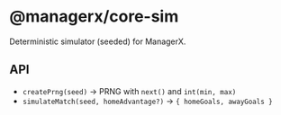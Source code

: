 # @managerx/core-sim

Deterministic simulator (seeded) for ManagerX.

## API

- `createPrng(seed)` -> PRNG with `next()` and `int(min, max)`
- `simulateMatch(seed, homeAdvantage?)` -> `{ homeGoals, awayGoals }`
